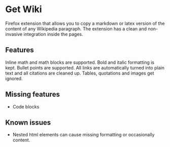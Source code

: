 # Get Wiki
Firefox extension that allows you to copy a markdown or latex version of the content of any Wikipedia paragraph. The extension has a clean and non-invasive integration inside the pages.

## Features
Inline math and math blocks are supported. Bold and italic formatting is kept. Bullet points are supported. All links are automatically turned into plain text and all citations are cleaned up. Tables, quotations and images get ignored.

## Missing features
- Code blocks

## Known issues
- Nested html elements can cause missing formatting or occasionally content.